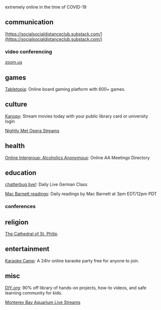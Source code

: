 extremely online in the time of COVID-19

## communication
[https://socialsocialdistanceclub.substack.com/](https://socialsocialdistanceclub.substack.com/)

### video conferencing
[zoom.us](http://zoom.us)

## games
[Tabletopia](http://tabletopia.com): Online board gaming platform with 600+ games.

## culture
[Kanopy](https://www.kanopy.com/): Stream movies today with your public library card or university login

[Nightly Met Opera Streams](https://www.metopera.org/user-information/nightly-met-opera-streams/)

## health
[Online Intergroup: Alcoholics Anonymous](http://aa-intergroup.org/directory.php): Online AA Meetings Directory

## education
[chatterbug live!](https://chatterbug.com/en/chatterbug-live): Daily Live German Class

[Mac Barnett readings](https://www.instagram.com/macbarnett/): Daily readings by Mac Barnett at 3pm EDT/12pm PDT

### conferences

## religion
[The Cathedral of St. Philip](https://www.cathedralatl.org/worship/live-streaming/)

## entertainment
[Karaoke Camp](https://karaoke.camp/): A 24hr online karaoke party free for anyone to join.

## misc
[DIY.org](https://diy.org/register?coupon=TOGETHER):  90% off library of hands-on projects, how-to videos, and safe learning community for kids.

[Monterey Bay Aquarium Live Streams](https://www.montereybayaquarium.org/animals/live-cams)
